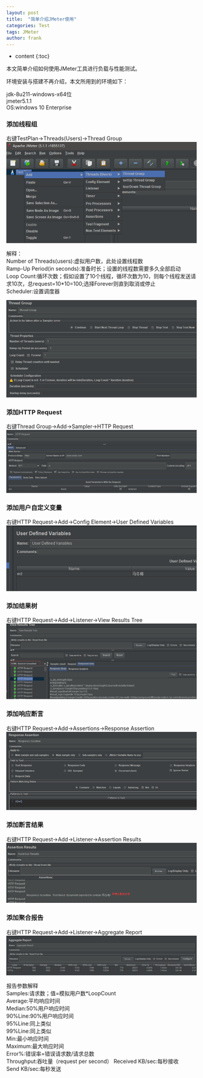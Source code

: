 ```yaml
---
layout: post
title:  "简单介绍JMeter使用"
categories: Test
tags: JMeter
author: frank
---
```


* content
{:toc}

本文简单介绍如何使用JMeter工具进行负载与性能测试。

环境安装与搭建不再介绍，本文所用到的环境如下：

jdk-8u211-windows-x64位  
jmeter5.1.1  
OS:windows 10 Enterprise  

### 添加线程组
右键TestPlan->Threads(Users)->Thread Group
![添加线程组](/assets/images/2019-06-17-jmeter/1.png)

解释：  
Number of Threads(users):虚拟用户数，此处设置线程数  
Ramp-Up Period(in seconds):准备时长；设置的线程数需要多久全部启动  
Loop Count:循环次数；假如设置了10个线程，循环次数为10，则每个线程发送请求10次，总request=10*10=100;选择Forever则直到取消或停止  
Scheduler:设置调度器 

![线程组详情](/assets/images/2019-06-17-jmeter/2.png)

### 添加HTTP Request
右键Thread Group->Add->Sampler->HTTP Request
![HTTP请求](/assets/images/2019-06-17-jmeter/3.png)

### 添加用户自定义变量
右键HTTP Request->Add->Config Element->User Defined Variables
![自定义变量](/assets/images/2019-06-17-jmeter/4.png)

### 添加结果树
右键HTTP Request->Add->Listener->View Results Tree
![结果树](/assets/images/2019-06-17-jmeter/5.png)

### 添加响应断言
右键HTTP Request->Add->Assertions->Response Assertion
![响应断言](/assets/images/2019-06-17-jmeter/6.png)

### 添加断言结果
右键HTTP Request->Add->Listener->Assertion Results
![断言结果](/assets/images/2019-06-17-jmeter/7.png)

### 添加聚合报告
右键HTTP Request->Add->Listener->Aggregate Report
![聚合报告](/assets/images/2019-06-17-jmeter/8.png)


报告参数解释  
Samples:请求数；值=模拟用户数*LoopCount  
Average:平均响应时间  
Median:50%用户响应时间  
90%Line:90%用户响应时间  
95%Line:同上类似  
99%Line:同上类似  
Min:最小响应时间  
Maximum:最大响应时间  
Error%:错误率=错误请求数/请求总数  
Throughput:吞吐量（request per second）
Received KB/sec:每秒接收  
Send KB/sec:每秒发送  
